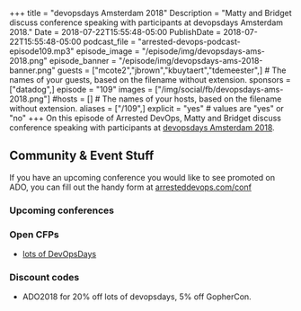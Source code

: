 +++
title = "devopsdays Amsterdam 2018"
Description = "Matty and Bridget discuss conference speaking with participants at devopsdays Amsterdam 2018."
Date = 2018-07-22T15:55:48-05:00
PublishDate = 2018-07-22T15:55:48-05:00
podcast_file = "arrested-devops-podcast-episode109.mp3"
episode_image = "/episode/img/devopsdays-ams-2018.png"
episode_banner = "/episode/img/devopsdays-ams-2018-banner.png"
guests = ["mcote2","jbrown","kbuytaert","tdemeester",] # The names of your guests, based on the filename without extension.
sponsors = ["datadog",]
episode = "109"
images = ["/img/social/fb/devopsdays-ams-2018.png"]
#hosts = [] # The names of your hosts, based on the filename without extension.
aliases = ["/109",]
explicit = "yes" # values are "yes" or "no"
+++
On this episode of Arrested DevOps, Matty and Bridget discuss conference speaking with participants at [devopsdays Amsterdam 2018](https://www.devopsdays.org/events/2018-amsterdam/welcome/).

## Community & Event Stuff

If you have an upcoming conference you would like to see promoted on ADO, you can fill out the handy form at [arresteddevops.com/conf](https://arresteddevops.com/conf)

### Upcoming conferences

### Open CFPs

- [lots of DevOpsDays](https://devopsdays.org/speaking)

### Discount codes
- ADO2018 for 20% off lots of devopsdays, 5% off GopherCon.
